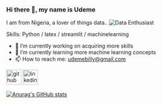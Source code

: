 ### Hi there 👋, my name is Udeme

I am from Nigeria, a lover of things data..
![Data Enthusiast](C:\Users\udeme\Desktop\n)


Skills: Python / latex / streamlit / machinelearning 

- 🔭 I’m currently working on acquiring more skills 
- 🌱 I’m currently learning more machine learning concepts 
- 📫 How to reach me: udemebilly@gmail.com 


[<img src='https://cdn.jsdelivr.net/npm/simple-icons@3.0.1/icons/github.svg' alt='github' height='40'>](https://github.com/https://github.com/Udemebilly)  [<img src='https://cdn.jsdelivr.net/npm/simple-icons@3.0.1/icons/linkedin.svg' alt='linkedin' height='40'>](https://www.linkedin.com/in/linkedin.com/in/udemebilly/)  




[![Anurag's GitHub stats](https://github-readme-stats.vercel.app/api?username=udemebilly)](https://github.com/anuraghazra/github-readme-stats)







